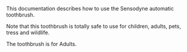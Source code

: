 This documentation describes how to use the Sensodyne automatic toothbrush. 

Note that this toothbrush is totally safe to use for children, adults, pets, tress and wildlife.  

The toothbrush is for Adults.